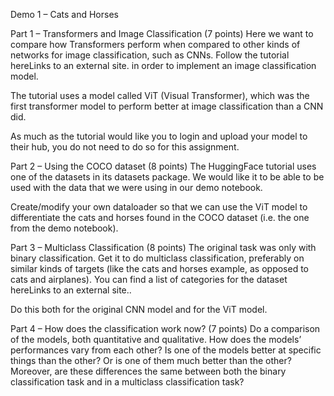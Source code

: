 Demo 1 – Cats and Horses
 

Part 1 – Transformers and Image Classification (7 points)
Here we want to compare how Transformers perform when compared to other kinds of networks for image classification, such as CNNs. Follow the tutorial hereLinks to an external site. in order to implement an image classification model.

The tutorial uses a model called ViT (Visual Transformer), which was the first transformer model to perform better at image classification than a CNN did.

As much as the tutorial would like you to login and upload your model to their hub, you do not need to do so for this assignment.

 

Part 2 – Using the COCO dataset (8 points)
The HuggingFace tutorial uses one of the datasets in its datasets package. We would like it to be able to be used with the data that we were using in our demo notebook.

Create/modify your own dataloader so that we can use the ViT model to differentiate the cats and horses found in the COCO dataset (i.e. the one from the demo notebook).

 

Part 3 – Multiclass Classification (8 points)
The original task was only with binary classification. Get it to do multiclass classification, preferably on similar kinds of targets (like the cats and horses example, as opposed to cats and airplanes). You can find a list of categories for the dataset hereLinks to an external site..

Do this both for the original CNN model and for the ViT model.

 

Part 4 – How does the classification work now? (7 points)
Do a comparison of the models, both quantitative and qualitative. How does the models’ performances vary from each other? Is one of the models better at specific things than the other? Or is one of them much better than the other? Moreover, are these differences the same between both the binary classification task and in a multiclass classification task?